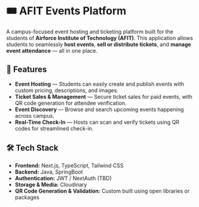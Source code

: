 # 🎟️ AFIT Events Platform

A campus-focused event hosting and ticketing platform built for the students of **Airforce Institute of Technology (AFIT)**. This application allows students to seamlessly **host events**, **sell or distribute tickets**, and **manage event attendance** — all in one place.

## 🚀 Features

- **Event Hosting** — Students can easily create and publish events with custom pricing, descriptions, and images.
- **Ticket Sales & Management** — Secure ticket sales for paid events, with QR code generation for attendee verification.
- **Event Discovery** — Browse and search upcoming events happening across campus.
- **Real-Time Check-In** — Hosts can scan and verify tickets using QR codes for streamlined check-in.

## 🛠 Tech Stack

- **Frontend:** Next.js, TypeScript, Tailwind CSS
- **Backend:** Java, SpringBoot
- **Authentication:** JWT / NextAuth (TBD)
- **Storage & Media:** Cloudinary
- **QR Code Generation & Validation:** Custom built using open libraries or packages
